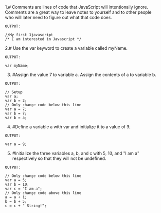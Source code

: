 1.# Comments are lines of code that JavaScript will intentionally ignore. Comments are a great way to leave notes to yourself and to other people who will later need to figure out what that code does.
~~~
OUTPUT:

//My first 1javascript
/* I am interested in Javascript */
~~~
2.# Use the var keyword to create a variable called myName.
~~~
OUTPUT:

var myName;
~~~
3. #Assign the value 7 to variable a. Assign the contents of a to variable b.
~~~
OUTPUT:

// Setup
var a;
var b = 2;
// Only change code below this line
var a = 7;
var b = 7;
var b = a;
~~~
4. #Define a variable a with var and initialize it to a value of 9.
~~~
OUTPUT:

var a = 9;
~~~
5. #Initialize the three variables a, b, and c with 5, 10, and "I am a" respectively so that they will not be undefined.
~~~
OUTPUT:

// Only change code below this line
var a = 5;
var b = 10;
var c = "I am a";
// Only change code above this line
a = a + 1;
b = b + 5;
c = c + " String!";
~~~
